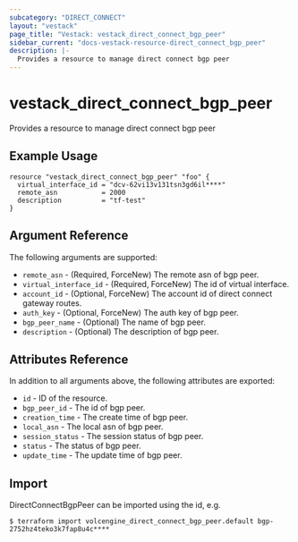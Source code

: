 ```yaml
---
subcategory: "DIRECT_CONNECT"
layout: "vestack"
page_title: "Vestack: vestack_direct_connect_bgp_peer"
sidebar_current: "docs-vestack-resource-direct_connect_bgp_peer"
description: |-
  Provides a resource to manage direct connect bgp peer
---
```

# vestack_direct_connect_bgp_peer
Provides a resource to manage direct connect bgp peer
## Example Usage
```hcl
resource "vestack_direct_connect_bgp_peer" "foo" {
  virtual_interface_id = "dcv-62vi13v131tsn3gd6il****"
  remote_asn           = 2000
  description          = "tf-test"
}
```
## Argument Reference
The following arguments are supported:
* `remote_asn` - (Required, ForceNew) The remote asn of bgp peer.
* `virtual_interface_id` - (Required, ForceNew) The id of virtual interface.
* `account_id` - (Optional, ForceNew) The account id of direct connect gateway routes.
* `auth_key` - (Optional, ForceNew) The auth key of bgp peer.
* `bgp_peer_name` - (Optional) The name of bgp peer.
* `description` - (Optional) The description of bgp peer.

## Attributes Reference
In addition to all arguments above, the following attributes are exported:
* `id` - ID of the resource.
* `bgp_peer_id` - The id of bgp peer.
* `creation_time` - The create time of bgp peer.
* `local_asn` - The local asn of bgp peer.
* `session_status` - The session status of bgp peer.
* `status` - The status of bgp peer.
* `update_time` - The update time of bgp peer.


## Import
DirectConnectBgpPeer can be imported using the id, e.g.
```
$ terraform import volcengine_direct_connect_bgp_peer.default bgp-2752hz4teko3k7fap8u4c****
```

